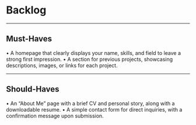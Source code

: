 # Backlog

---

## Must-Haves

• A homepage that clearly displays your name, skills, and field to leave a
strong first impression.
 • A section for previous projects, showcasing descriptions, images, or links
 for each project.

---

## Should-Haves

• An “About Me” page with a brief CV and personal story, along with a
downloadable resume.
• A simple contact form for direct inquiries, with a confirmation message upon submission.
